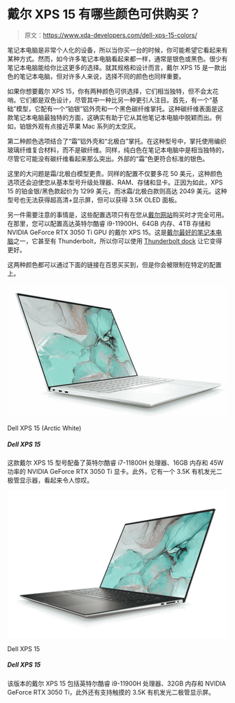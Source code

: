 # 戴尔 XPS 15 有哪些颜色可供购买？

> 原文：<https://www.xda-developers.com/dell-xps-15-colors/>

笔记本电脑是非常个人化的设备，所以当你买一台的时候，你可能希望它看起来有某种方式。然而，如今许多笔记本电脑看起来都一样，通常是银色或黑色。很少有笔记本电脑能给你比这更多的选择。就其规格和设计而言，戴尔 XPS 15 是一款出色的笔记本电脑，但对许多人来说，选择不同的颜色也同样重要。

如果你想要戴尔 XPS 15，你有两种颜色可供选择，它们相当独特，但不会太花哨。它们都是双色设计，尽管其中一种比另一种更引人注目。首先，有一个“基础”模型，它配有一个“铂银”铝外壳和一个黑色碳纤维掌托。这种碳纤维表面是这款笔记本电脑最独特的方面，这确实有助于它从其他笔记本电脑中脱颖而出。例如，铂银外观有点接近苹果 Mac 系列的太空灰。

第二种颜色选项结合了“霜”铝外壳和“北极白”掌托。在这种型号中，掌托使用编织玻璃纤维复合材料，而不是碳纤维。同样，纯白色在笔记本电脑中是相当独特的，尽管它可能没有碳纤维看起来那么突出。外部的“霜”色更符合标准的银色。

这里的大问题是霜/北极白模型更贵。同样的配置不仅要多花 50 美元，这种颜色选项还会迫使您从基本型号升级处理器、RAM、存储和显卡。正因为如此，XPS 15 的铂金银/黑色款起价为 1299 美元，而冰霜/北极白款则高达 2049 美元。这种型号也无法获得超高清+显示屏，但可以获得 3.5K OLED 面板。

另一件需要注意的事情是，这些配置选项只有在您从[戴尔网站](https://www.anrdoezrs.net/links/100122946/type/dlg/sid/UUxdaUeUpU4847/https://www.dell.com/en-us/shop/dell-laptops/new-xps-15-touch-laptop/spd/xps-15-9510-laptop/xn9510cto220s)购买时才完全可用。在那里，您可以配置高达英特尔酷睿 i9-11900H、64GB 内存、4TB 存储和 NVIDIA GeForce RTX 3050 Ti GPU 的戴尔 XPS 15。这是[戴尔最好的笔记本电脑](https://www.xda-developers.com/best-dell-laptops/)之一，它甚至有 Thunderbolt，所以你可以使用 [Thunderbolt dock](https://www.xda-developers.com/best-thunderbolt-docks/) 让它变得更好。

这两种颜色都可以通过下面的链接在百思买买到，但是你会被限制在特定的配置上。

 <picture>![This Dell XPS 15 model comes with an Intel Core i7-11800H processor, 16GB of RAM, and an NVIDIA GeForce RTX 3050 Ti graphics card with 45W of power. Plus, it has a 3.5K OLED display that looks stunning.](img/4f637f4b5778260b0f2f5edbcb27ff79.png)</picture> 

Dell XPS 15 (Arctic White)

##### Dell XPS 15

这款戴尔 XPS 15 型号配备了英特尔酷睿 i7-11800H 处理器、16GB 内存和 45W 功率的 NVIDIA GeForce RTX 3050 Ti 显卡。此外，它有一个 3.5K 有机发光二极管显示器，看起来令人惊叹。

 <picture>![With an Intel Core i7 processor, 16GB of RAM, and NVIDIA GeForce RTX 3050 Ti graphics, this version of the Dell XPS 15 can deliver a fantastic performance for gaming and other demanding tasks. It's a reasonably-priced configuration too, and cheaper than buying from Dell directly.](img/65df99109a337530afc6b487903d0ed6.png)</picture> 

Dell XPS 15

##### Dell XPS 15

该版本的戴尔 XPS 15 包括英特尔酷睿 i9-11900H 处理器、32GB 内存和 NVIDIA GeForce RTX 3050 Ti，此外还有支持触摸的 3.5K 有机发光二极管显示屏。